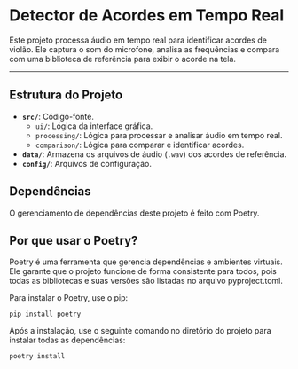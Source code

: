 # Detector de Acordes em Tempo Real

Este projeto processa áudio em tempo real para identificar acordes de violão. Ele captura o som do microfone, analisa as frequências e compara com uma biblioteca de referência para exibir o acorde na tela.

---

## Estrutura do Projeto

- **`src/`**: Código-fonte.
  - `ui/`: Lógica da interface gráfica.
  - `processing/`: Lógica para processar e analisar áudio em tempo real.
  - `comparison/`: Lógica para comparar e identificar acordes.
- **`data/`**: Armazena os arquivos de áudio (`.wav`) dos acordes de referência.
- **`config/`**: Arquivos de configuração.

## Dependências

O gerenciamento de dependências deste projeto é feito com Poetry.

## Por que usar o Poetry?

Poetry é uma ferramenta que gerencia dependências e ambientes virtuais. Ele garante que o projeto funcione de forma consistente para todos, pois todas as bibliotecas e suas versões são listadas no arquivo pyproject.toml.

Para instalar o Poetry, use o pip:

`pip install poetry`

Após a instalação, use o seguinte comando no diretório do projeto para instalar todas as dependências:

`poetry install`